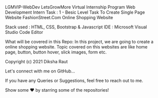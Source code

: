 LGMVIP-WebDev
LetsGrowMore
Virtual Internship Program
Web Development Intern
Task : 1 - Besic Level Task
To Create Single Page Website
FashionStreet.Com
Online Shopping Website

Stack used : HTML, CSS, Bootstrap & Javascript IDE : Microsoft Visual Studio Code Editor

What will be covered in this Repo:
In this project, we are going to create a online shopping website. Topic covered on this websites are like home page, button, button hover, slick images, form etc.

Copyright (c) 2021 Diksha Raut

Let's connect with me on GitHub...

If you have any Queries or Suggestions, feel free to reach out to me.

Show some  ❤️  by starring some of the repositories!